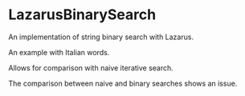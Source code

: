 LazarusBinarySearch
===================

An implementation of string binary search with Lazarus.

An example with Italian words.

Allows for comparison with naive iterative search.

The comparison between naive and binary searches shows an issue.


